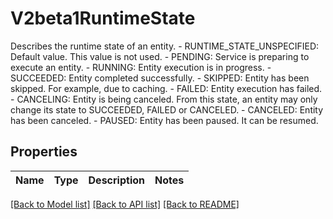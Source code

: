 # V2beta1RuntimeState

Describes the runtime state of an entity. - RUNTIME_STATE_UNSPECIFIED: Default value. This value is not used. - PENDING: Service is preparing to execute an entity. - RUNNING: Entity execution is in progress. - SUCCEEDED: Entity completed successfully. - SKIPPED: Entity has been skipped. For example, due to caching. - FAILED: Entity execution has failed. - CANCELING: Entity is being canceled. From this state, an entity may only change its state to SUCCEEDED, FAILED or CANCELED. - CANCELED: Entity has been canceled. - PAUSED: Entity has been paused. It can be resumed.

## Properties

| Name | Type | Description | Notes |
| ---- | ---- | ----------- | ----- |

[[Back to Model list]](../README.md#documentation-for-models) [[Back to API list]](../README.md#documentation-for-api-endpoints) [[Back to README]](../README.md)
